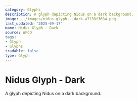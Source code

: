 ```yaml
---
category: Glyphs
description: A glyph depicting Nidus on a dark background.
image: ../images/nidus-glyph---dark-a7138f3684.png
last_updated: '2025-09-17'
name: Nidus Glyph - Dark
source: WFCD
tags:
- Glyph
- Glyphs
tradable: false
type: Glyph
---
```


# Nidus Glyph - Dark

A glyph depicting Nidus on a dark background.

